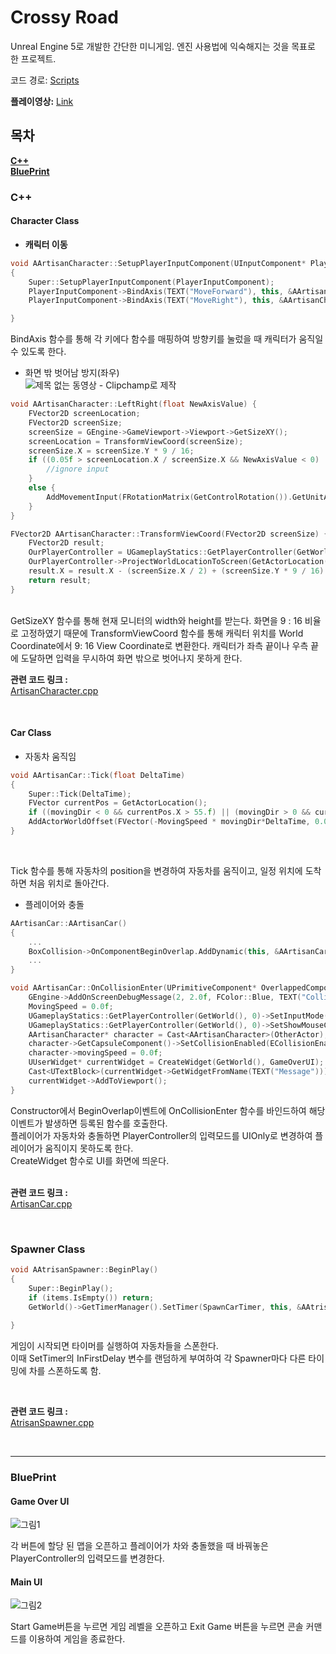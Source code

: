 # **Crossy Road**
Unreal Engine 5로 개발한 간단한 미니게임. 엔진 사용법에 익숙해지는 것을 목표로 한 프로젝트.  

코드 경로: [Scripts](https://github.com/goguma1000/Crossy-Road/tree/main/Source/artisan)  

**플레이영상:** [Link](https://youtu.be/u_VU_70GmHw)
## **목차**   
**[C++](#c)**  
**[BluePrint](#blueprint)**

### **C++**
#### **Character Class** 
- **캐릭터 이동**
~~~cpp
void AArtisanCharacter::SetupPlayerInputComponent(UInputComponent* PlayerInputComponent)
{
	Super::SetupPlayerInputComponent(PlayerInputComponent);
	PlayerInputComponent->BindAxis(TEXT("MoveForward"), this, &AArtisanCharacter::UpDown);
	PlayerInputComponent->BindAxis(TEXT("MoveRight"), this, &AArtisanCharacter::LeftRight);

}
~~~   
BindAxis 함수를 통해 각 키에다 함수를 매핑하여 방향키를 눌렀을 때 캐릭터가 움직일 수 있도록 한다.  

- 화면 밖 벗어남 방지(좌우)  
![제목 없는 동영상 - Clipchamp로 제작](https://github.com/goguma1000/Crossy-Road/assets/102130574/7845570d-47df-449b-80d8-61c6ef71a03d)
~~~cpp
void AArtisanCharacter::LeftRight(float NewAxisValue) {
	FVector2D screenLocation;
	FVector2D screenSize;
	screenSize = GEngine->GameViewport->Viewport->GetSizeXY();
	screenLocation = TransformViewCoord(screenSize);
	screenSize.X = screenSize.Y * 9 / 16;
	if ((0.05f > screenLocation.X / screenSize.X && NewAxisValue < 0) || (screenLocation.X / screenSize.X> 0.95f && NewAxisValue > 0)) {
		//ignore input
	}
	else {
		AddMovementInput(FRotationMatrix(GetControlRotation()).GetUnitAxis(EAxis::Y), NewAxisValue * movingSpeed);
	}
}

FVector2D AArtisanCharacter::TransformViewCoord(FVector2D screenSize) {
	FVector2D result;
	OurPlayerController = UGameplayStatics::GetPlayerController(GetWorld(), 0);
	OurPlayerController->ProjectWorldLocationToScreen(GetActorLocation(), result);
	result.X = result.X - (screenSize.X / 2) + (screenSize.Y * 9 / 16) / 2;
	return result;
}
~~~  
</br>  
GetSizeXY 함수를 통해 현재 모니터의 width와 height를 받는다.  
화면을 9 : 16 비율로 고정하였기 때문에 TransformViewCoord 함수를 통해   
캐릭터 위치를 World Coordinate에서 9: 16 View Coordinate로 변환한다.  
캐릭터가 좌측 끝이나 우측 끝에 도달하면 입력을 무시하여 화면 밖으로 벗어나지 못하게 한다.  

</br>  

**관련 코드 링크 :**  
    [ArtisanCharacter.cpp](https://github.com/goguma1000/Crossy-Road/blob/main/Source/artisan/Private/ArtisanCharacter.cpp)    

</br>

#### **Car Class**  
- 자동차 움직임
~~~cpp
void AArtisanCar::Tick(float DeltaTime)
{
	Super::Tick(DeltaTime);
	FVector currentPos = GetActorLocation();
	if ((movingDir < 0 && currentPos.X > 55.f) || (movingDir > 0 && currentPos.X < -55.f)) SetActorLocation(FVector(55.0f * movingDir, currentPos.Y, currentPos.Z));
	AddActorWorldOffset(FVector(-MovingSpeed * movingDir*DeltaTime, 0.0f ,0.0f));
}
~~~  
</br>  

Tick 함수를 통해 자동차의 position을 변경하여 자동차를 움직이고, 일정 위치에 도착하면 처음 위치로 돌아간다.
</br>  


- 플레이어와 충돌
~~~cpp
AArtisanCar::AArtisanCar()
{
 	...
	BoxCollision->OnComponentBeginOverlap.AddDynamic(this, &AArtisanCar::OnCollisionEnter);
	...
}

void AArtisanCar::OnCollisionEnter(UPrimitiveComponent* OverlappedComponent, AActor* OtherActor, UPrimitiveComponent* OtherComp, int32 OtherBodyIndex, bool FromSweep, const FHitResult& SweepResult) {
	GEngine->AddOnScreenDebugMessage(2, 2.0f, FColor::Blue, TEXT("Collision Enter"));
	MovingSpeed = 0.0f;
	UGameplayStatics::GetPlayerController(GetWorld(), 0)->SetInputMode(FInputModeUIOnly());
	UGameplayStatics::GetPlayerController(GetWorld(), 0)->SetShowMouseCursor(true);
	AArtisanCharacter* character = Cast<AArtisanCharacter>(OtherActor);
	character->GetCapsuleComponent()->SetCollisionEnabled(ECollisionEnabled::NoCollision);
 	character->movingSpeed = 0.0f;
	UUserWidget* currentWidget = CreateWidget(GetWorld(), GameOverUI);
	Cast<UTextBlock>(currentWidget->GetWidgetFromName(TEXT("Message")))->SetText(FText::FromString("Game Over!"));
	currentWidget->AddToViewport();
}
~~~  

Constructor에서 BeginOverlap이벤트에 OnCollisionEnter 함수를 바인드하여 해당 이벤트가 발생하면 등록된 함수를 호출한다.  
플레이어가 자동차와 충돌하면 PlayerController의 입력모드를 UIOnly로 변경하여 플레이어가 움직이지 못하도록 한다.  
CreateWidget 함수로 UI를 화면에 띄운다.  
</br>  

**관련 코드 링크 :**  
    [ArtisanCar.cpp](https://github.com/goguma1000/Crossy-Road/blob/main/Source/artisan/Private/ArtisanCar.cpp)  
    
</br>

### **Spawner Class**  
~~~cpp
void AAtrisanSpawner::BeginPlay()
{
	Super::BeginPlay();
	if (items.IsEmpty()) return;
	GetWorld()->GetTimerManager().SetTimer(SpawnCarTimer, this, &AAtrisanSpawner::SpawnCar, spawnDelay, true, FMath::RandRange(0.0f, 5.0f));
	
}
~~~  
게임이 시작되면 타이머를 실행하여 자동차들을 스폰한다.  
이때 SetTimer의 InFirstDelay 변수를 랜덤하게 부여하여 각 Spawner마다 다른 타이밍에 차를 스폰하도록 함.  

</br>  

**관련 코드 링크 :**  
    [AtrisanSpawner.cpp](https://github.com/goguma1000/Crossy-Road/blob/main/Source/artisan/Private/AtrisanSpawner.cpp)    

</br>

---
### **BluePrint**
  #### Game Over UI
  ![그림1](https://github.com/goguma1000/Crossy-Road/assets/102130574/e726ad87-cecd-41f5-a23a-5c117a59630d)  

  각 버튼에 할당 된 맵을 오픈하고 플레이어가 차와 충돌했을 때 바꿔놓은 PlayerController의 입력모드를 변경한다.  

  #### Main UI
  ![그림2](https://github.com/goguma1000/Crossy-Road/assets/102130574/3591685a-d4ad-49a5-a05a-07c140cfd1b4)  

  Start Game버튼을 누르면 게임 레벨을 오픈하고 Exit Game 버튼을 누르면 콘솔 커맨드를 이용하여 게임을 종료한다.
